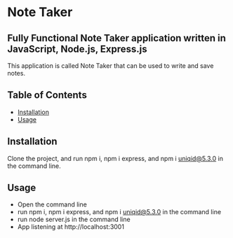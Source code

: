 # Note Taker
 
  ## Fully Functional Note Taker application written in JavaScript, Node.js, Express.js
  This application is called Note Taker that can be used to write and save notes.
  

  ## Table of Contents
  - [Installation](#installation)
  - [Usage](#usage)
  
  

## Installation
Clone the project, and run npm i, npm i express, and npm i uniqid@5.3.0 in the command line.

## Usage 
* Open the command line
* run npm i, npm i express, and npm i uniqid@5.3.0 in the command line
* run node server.js in the command line
* App listening at http://localhost:3001
